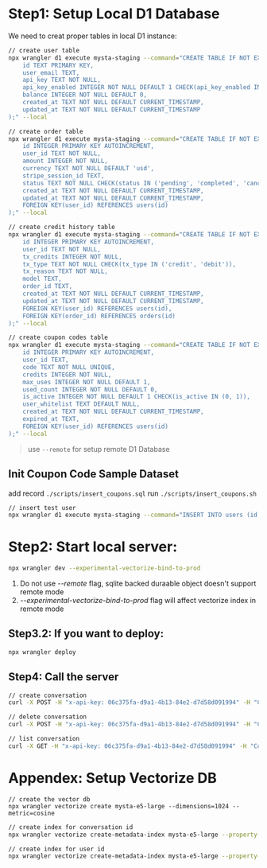 # Step1: Setup Local D1 Database

We need to creat proper tables in local D1 instance:

```bash
// create user table
npx wrangler d1 execute mysta-staging --command="CREATE TABLE IF NOT EXISTS users(
    id TEXT PRIMARY KEY,
    user_email TEXT,
    api_key TEXT NOT NULL,
    api_key_enabled INTEGER NOT NULL DEFAULT 1 CHECK(api_key_enabled IN (0, 1)),
    balance INTEGER NOT NULL DEFAULT 0,
    created_at TEXT NOT NULL DEFAULT CURRENT_TIMESTAMP,
    updated_at TEXT NOT NULL DEFAULT CURRENT_TIMESTAMP
);" --local
```

```bash
// create order table
npx wrangler d1 execute mysta-staging --command="CREATE TABLE IF NOT EXISTS orders(
    id INTEGER PRIMARY KEY AUTOINCREMENT,
    user_id TEXT NOT NULL,
    amount INTEGER NOT NULL,
    currency TEXT NOT NULL DEFAULT 'usd',
    stripe_session_id TEXT,
    status TEXT NOT NULL CHECK(status IN ('pending', 'completed', 'cancelled', 'failed', 'finalized')) DEFAULT('pending'),
    created_at TEXT NOT NULL DEFAULT CURRENT_TIMESTAMP,
    updated_at TEXT NOT NULL DEFAULT CURRENT_TIMESTAMP,
    FOREIGN KEY(user_id) REFERENCES users(id)
);" --local
```

```bash
// create credit history table
npx wrangler d1 execute mysta-staging --command="CREATE TABLE IF NOT EXISTS credit_history(
    id INTEGER PRIMARY KEY AUTOINCREMENT,
    user_id TEXT NOT NULL,
    tx_credits INTEGER NOT NULL,
    tx_type TEXT NOT NULL CHECK(tx_type IN ('credit', 'debit')),
    tx_reason TEXT NOT NULL,
    model TEXT,
    order_id TEXT,
    created_at TEXT NOT NULL DEFAULT CURRENT_TIMESTAMP,
    updated_at TEXT NOT NULL DEFAULT CURRENT_TIMESTAMP,
    FOREIGN KEY(user_id) REFERENCES users(id),
    FOREIGN KEY(order_id) REFERENCES orders(id)
);" --local
```

```bash
// create coupon codes table
npx wrangler d1 execute mysta-staging --command="CREATE TABLE IF NOT EXISTS coupon_codes(
    id INTEGER PRIMARY KEY AUTOINCREMENT,
    user_id TEXT,
    code TEXT NOT NULL UNIQUE,
    credits INTEGER NOT NULL,
    max_uses INTEGER NOT NULL DEFAULT 1,
    used_count INTEGER NOT NULL DEFAULT 0,
    is_active INTEGER NOT NULL DEFAULT 1 CHECK(is_active IN (0, 1)),
    user_whitelist TEXT DEFAULT NULL,
    created_at TEXT NOT NULL DEFAULT CURRENT_TIMESTAMP,
    expired_at TEXT,
    FOREIGN KEY(user_id) REFERENCES users(id)
);" --local
```

> use `--remote` for setup remote D1 Database

## Init Coupon Code Sample Dataset

add record `./scripts/insert_coupons.sql`
run `./scripts/insert_coupons.sh`

```bash
// insert test user
npx wrangler d1 execute mysta-staging --command="INSERT INTO users (id, user_email, api_key, api_key_enabled) VALUES ('test-user', 'test@gmail.com', '06c375fa-d9a1-4b13-84e2-d7d58d091994', 1);" --local
```

# Step2: Start local server:

```bash
npx wrangler dev --experimental-vectorize-bind-to-prod
```

1. Do not use _--remote_ flag, sqlite backed duraable object doesn't support remote mode
2. _--experimental-vectorize-bind-to-prod_ flag will affect vectorize index in remote mode

## Step3.2: If you want to deploy:

```bash
npx wrangler deploy
```

## Step4: Call the server

```bash
// create conversation
curl -X POST -H "x-api-key: 06c375fa-d9a1-4b13-84e2-d7d58d091994" -H "Content-Type: application/json" http://localhost:8787/v1/conversation/create

// delete conversation
curl -X POST -H "x-api-key: 06c375fa-d9a1-4b13-84e2-d7d58d091994" -H "Content-Type: application/json" http://localhost:8787/v1/conversation/delete -d {"id": 1747186603009}

// list conversation
curl -X GET -H "x-api-key: 06c375fa-d9a1-4b13-84e2-d7d58d091994" -H "Content-Type: application/json" http://localhost:8787/v1/conversation/list
```

# Appendex: Setup Vectorize DB

```
// create the vector db
npx wrangler vectorize create mysta-e5-large --dimensions=1024 --metric=cosine
```

```bash
// create index for conversation id
npx wrangler vectorize create-metadata-index mysta-e5-large --property-name=conversation_id --type=string
```

```bash
// create index for user id
npx wrangler vectorize create-metadata-index mysta-e5-large --property-name=user_id --type=string
```
